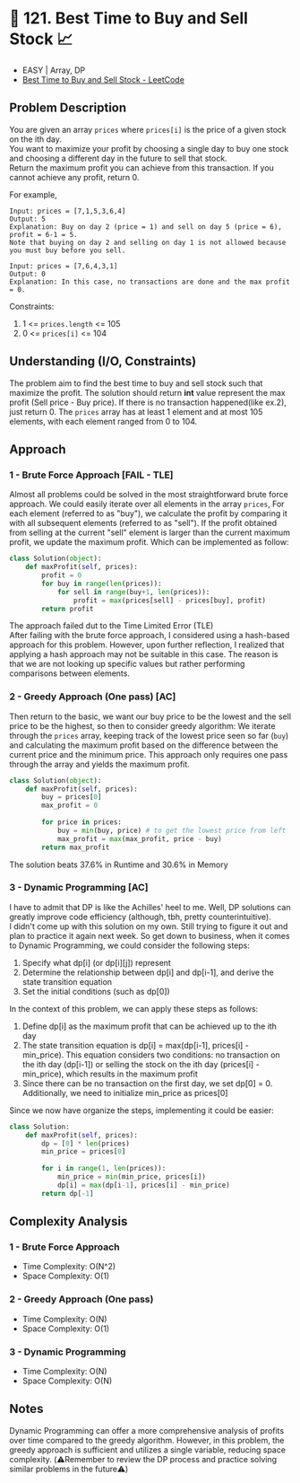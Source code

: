 # 🌟 121. Best Time to Buy and Sell Stock 📈
- EASY | Array, DP
- [Best Time to Buy and Sell Stock - LeetCode](https://leetcode.com/problems/best-time-to-buy-and-sell-stock/)

## Problem Description
You are given an array `prices` where `prices[i]` is the price of a given stock on the ith day. <br>
You want to maximize your profit by choosing a single day to buy one stock and choosing a different day in the future to sell that stock. <br>
Return the maximum profit you can achieve from this transaction. If you cannot achieve any profit, return 0.

For example, <br>
```
Input: prices = [7,1,5,3,6,4]
Output: 5
Explanation: Buy on day 2 (price = 1) and sell on day 5 (price = 6), profit = 6-1 = 5.
Note that buying on day 2 and selling on day 1 is not allowed because you must buy before you sell.
```

```
Input: prices = [7,6,4,3,1]
Output: 0
Explanation: In this case, no transactions are done and the max profit = 0.
```

Constraints:
1. 1 <= `prices.length` <= 105
2. 0 <= `prices[i]` <= 104
 
## Understanding (I/O, Constraints)
The problem aim to find the best time to buy and sell stock such that maximize the profit. The solution should return **int** value represent the max profit (Sell price - Buy price). If there is no transaction happened(like ex.2), just return 0.
The `prices` array has at least 1 element and at most 105 elements, with each element ranged from 0 to 104.

## Approach
### 1 - Brute Force Approach [FAIL - TLE]
Almost all problems could be solved in the most straightforward brute force approach. We could easily iterate over all elements in the array `prices`,  For each element (referred to as "buy"), we calculate the profit by comparing it with all subsequent elements (referred to as "sell"). If the profit obtained from selling at the current "sell" element is larger than the current maximum profit, we update the maximum profit. Which can be implemented as follow:

```python
class Solution(object):
    def maxProfit(self, prices):
        profit = 0
        for buy in range(len(prices)):
            for sell in range(buy+1, len(prices)):
                profit = max(prices[sell] - prices[buy], profit)
        return profit
```
The approach failed dut to the Time Limited Error (TLE)
<br>
After failing with the brute force approach, I considered using a hash-based approach for this problem. However, upon further reflection, I realized that applying a hash approach may not be suitable in this case. The reason is that we are not looking up specific values but rather performing comparisons between elements.

### 2 - Greedy Approach (One pass) [AC]
Then return to the basic, we want our buy price to be the lowest and the sell price to be the highest, so then to consider greedy algorithm:
We iterate through the `prices` array, keeping track of the lowest price seen so far (`buy`) and calculating the maximum profit based on the difference between the current price and the minimum price. This approach only requires one pass through the array and yields the maximum profit.

```python
class Solution(object):
    def maxProfit(self, prices):
        buy = prices[0]
        max_profit = 0
        
        for price in prices:
            buy = min(buy, price) # to get the lowest price from left
            max_profit = max(max_profit, price - buy)
        return max_profit
```
The solution beats 37.6% in Runtime and 30.6% in Memory

### 3 - Dynamic Programming [AC]
I have to admit that DP is like the Achilles' heel to me. Well, DP solutions can greatly improve code efficiency (although, tbh, pretty counterintuitive). <br>
I didn't come up with this solution on my own. Still trying to figure it out and plan to practice it again next week. So get down to business, when it comes to Dynamic Programming, we could consider the following steps:
1. Specify what dp[i] (or dp[i][j]) represent
2. Determine the relationship between dp[i] and dp[i-1], and derive the state transition equation
3. Set the initial conditions (such as dp[0])

In the context of this problem, we can apply these steps as follows: <br>
1. Define dp[i] as the maximum profit that can be achieved up to the ith day
2. The state transition equation is dp[i] = max(dp[i-1], prices[i] - min_price). This equation considers two conditions: no transaction on the ith day (dp[i-1]) or selling the stock on the ith day (prices[i] - min_price), which results in the maximum profit
3. Since there can be no transaction on the first day, we set dp[0] = 0. Additionally, we need to initialize min_price as prices[0]

Since we now have organize the steps, implementing it could be easier:

```python
class Solution:
    def maxProfit(self, prices):
        dp = [0] * len(prices)
        min_price = prices[0]
     
        for i in range(1, len(prices)):
            min_price = min(min_price, prices[i])
            dp[i] = max(dp[i-1], prices[i] - min_price)
        return dp[-1]
```

## Complexity Analysis
### 1 - Brute Force Approach
- Time Complexity: O(N^2)
- Space Complexity: O(1)

### 2 - Greedy Approach (One pass)
- Time Complexity: O(N)
- Space Complexity: O(1) 

### 3 - Dynamic Programming
- Time Complexity: O(N)
- Space Complexity: O(N)

## Notes
Dynamic Programming can offer a more comprehensive analysis of profits over time compared to the greedy algorithm. However, in this problem, the greedy approach is sufficient and utilizes a single variable, reducing space complexity. (⚠️Remember to review the DP process and practice solving similar problems in the future⚠️)
